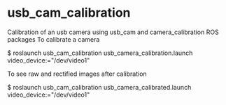 # usb_cam_calibration
Calibration of an usb camera using usb_cam and camera_calibration ROS packages
To calibrate a camera

$ roslaunch usb_cam_calibration usb_camera_calibration.launch video_device:="/dev/video1"

To see raw and rectified images after calibration

$ roslaunch usb_cam_calibration usb_camera_calibrated.launch video_device:="/dev/video1"
